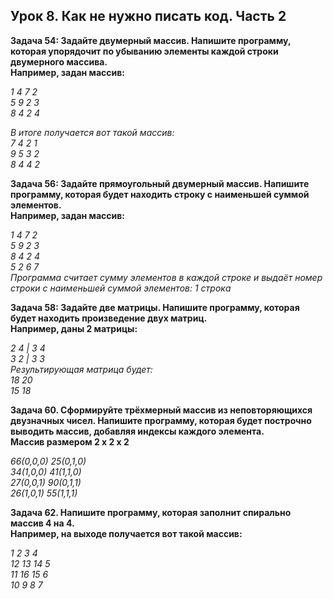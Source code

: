 ## **Урок 8. Как не нужно писать код. Часть 2**

**Задача 54: Задайте двумерный массив. Напишите программу, которая упорядочит по убыванию элементы каждой строки двумерного массива.**  
**Например, задан массив:**

*1 4 7 2  
5 9 2 3  
8 4 2 4*

*В итоге получается вот такой массив:  
7 4 2 1  
9 5 3 2  
8 4 4 2*


**Задача 56: Задайте прямоугольный двумерный массив. Напишите программу, которая будет находить строку с наименьшей суммой элементов.**  
**Например, задан массив:**

*1 4 7 2  
5 9 2 3  
8 4 2 4  
5 2 6 7  
Программа считает сумму элементов в каждой строке и выдаёт номер строки с наименьшей суммой элементов: 1 строка*


**Задача 58: Задайте две матрицы. Напишите программу, которая будет находить произведение двух матриц.**  
**Например, даны 2 матрицы:**

*2 4 | 3 4  
3 2 | 3 3  
Результирующая матрица будет:  
18 20  
15 18*

**Задача 60. Сформируйте трёхмерный массив из неповторяющихся двузначных чисел. Напишите программу, которая будет построчно выводить массив, добавляя индексы каждого элемента.**  
**Массив размером 2 x 2 x 2**

*66(0,0,0) 25(0,1,0)  
34(1,0,0) 41(1,1,0)  
27(0,0,1) 90(0,1,1)  
26(1,0,1) 55(1,1,1)*


**Задача 62. Напишите программу, которая заполнит спирально массив 4 на 4.**  
**Например, на выходе получается вот такой массив:**

*1 2 3 4  
12 13 14 5  
11 16 15 6  
10 9 8  7*